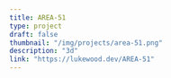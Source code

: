 ```yaml
---
title: AREA-51
type: project
draft: false
thumbnail: "/img/projects/area-51.png"
description: "3d"
link: "https://lukewood.dev/AREA-51"
---
```

